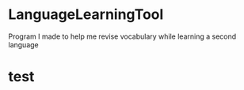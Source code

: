 # LanguageLearningTool
Program I made to help me revise vocabulary while learning a second language
# test
